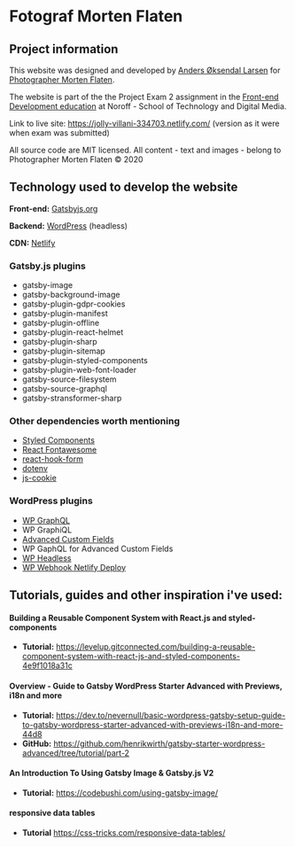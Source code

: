 # Fotograf Morten Flaten

## Project information

This website was designed and developed by [Anders Øksendal Larsen](https://github.com/aoelarsen) for [Photographer Morten Flaten](https://www.fotografmortenflaten.no).

The website is part of the the Project Exam 2 assignment in the [Front-end Development education](https://www.noroff.no/studier/fagskole/frontend-utvikling) at Noroff - School of Technology and Digital Media.

Link to live site: https://jolly-villani-334703.netlify.com/ (version as it were when exam was submitted)

All source code are MIT licensed. All content - text and images - belong to Photographer Morten Flaten &copy; 2020

## Technology used to develop the website

**Front-end:** [Gatsbyjs.org](https://www.gatsbyjs.org/)

**Backend:** [WordPress](https://wordpress.org/) (headless)

**CDN:** [Netlify](https://www.netlify.com/)

### Gatsby.js plugins

- gatsby-image
- gatsby-background-image
- gatsby-plugin-gdpr-cookies
- gatsby-plugin-manifest
- gatsby-plugin-offline
- gatsby-plugin-react-helmet
- gatsby-plugin-sharp
- gatsby-plugin-sitemap
- gatsby-plugin-styled-components
- gatsby-plugin-web-font-loader
- gatsby-source-filesystem
- gatsby-source-graphql
- gatsby-stransformer-sharp

### Other dependencies worth mentioning

- [Styled Components](https://styled-components.com/)
- [React Fontawesome](https://github.com/FortAwesome/react-fontawesome)
- [react-hook-form](https://www.npmjs.com/package/react-hook-form)
- [dotenv](https://www.npmjs.com/package/dotenv)
- [js-cookie](https://www.npmjs.com/package/js-cookie)

### WordPress plugins

- [WP GraphQL](https://github.com/wp-graphql/wp-graphql)
- WP GraphiQL
- [Advanced Custom Fields](https://www.advancedcustomfields.com/)
- WP GaphQL for Advanced Custom Fields
- [WP Headless](https://wordpress.org/plugins/wp-headless/)
- [WP Webhook Netlify Deploy](https://github.com/lukethacoder/wp-webhook-netlify-deploy)

## Tutorials, guides and other inspiration i've used:

#### Building a Reusable Component System with React.js and styled-components

- **Tutorial:** https://levelup.gitconnected.com/building-a-reusable-component-system-with-react-js-and-styled-components-4e9f1018a31c

#### Overview - Guide to Gatsby WordPress Starter Advanced with Previews, i18n and more

- **Tutorial:** https://dev.to/nevernull/basic-wordpress-gatsby-setup-guide-to-gatsby-wordpress-starter-advanced-with-previews-i18n-and-more-44d8
- **GitHub:** https://github.com/henrikwirth/gatsby-starter-wordpress-advanced/tree/tutorial/part-2

#### An Introduction To Using Gatsby Image & Gatsby.js V2

- **Tutorial:** https://codebushi.com/using-gatsby-image/

#### responsive data tables

- **Tutorial** https://css-tricks.com/responsive-data-tables/
